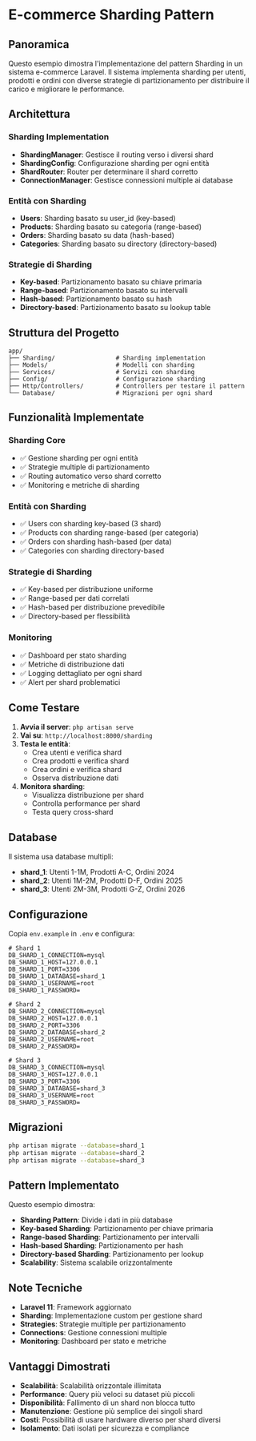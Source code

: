 # E-commerce Sharding Pattern

## Panoramica

Questo esempio dimostra l'implementazione del pattern Sharding in un sistema e-commerce Laravel. Il sistema implementa sharding per utenti, prodotti e ordini con diverse strategie di partizionamento per distribuire il carico e migliorare le performance.

## Architettura

### Sharding Implementation
- **ShardingManager**: Gestisce il routing verso i diversi shard
- **ShardingConfig**: Configurazione sharding per ogni entità
- **ShardRouter**: Router per determinare il shard corretto
- **ConnectionManager**: Gestisce connessioni multiple ai database

### Entità con Sharding
- **Users**: Sharding basato su user_id (key-based)
- **Products**: Sharding basato su categoria (range-based)
- **Orders**: Sharding basato su data (hash-based)
- **Categories**: Sharding basato su directory (directory-based)

### Strategie di Sharding
- **Key-based**: Partizionamento basato su chiave primaria
- **Range-based**: Partizionamento basato su intervalli
- **Hash-based**: Partizionamento basato su hash
- **Directory-based**: Partizionamento basato su lookup table

## Struttura del Progetto

```
app/
├── Sharding/                 # Sharding implementation
├── Models/                   # Modelli con sharding
├── Services/                 # Servizi con sharding
├── Config/                   # Configurazione sharding
├── Http/Controllers/         # Controllers per testare il pattern
└── Database/                 # Migrazioni per ogni shard
```

## Funzionalità Implementate

### Sharding Core
- ✅ Gestione sharding per ogni entità
- ✅ Strategie multiple di partizionamento
- ✅ Routing automatico verso shard corretto
- ✅ Monitoring e metriche di sharding

### Entità con Sharding
- ✅ Users con sharding key-based (3 shard)
- ✅ Products con sharding range-based (per categoria)
- ✅ Orders con sharding hash-based (per data)
- ✅ Categories con sharding directory-based

### Strategie di Sharding
- ✅ Key-based per distribuzione uniforme
- ✅ Range-based per dati correlati
- ✅ Hash-based per distribuzione prevedibile
- ✅ Directory-based per flessibilità

### Monitoring
- ✅ Dashboard per stato sharding
- ✅ Metriche di distribuzione dati
- ✅ Logging dettagliato per ogni shard
- ✅ Alert per shard problematici

## Come Testare

1. **Avvia il server**: `php artisan serve`
2. **Vai su**: `http://localhost:8000/sharding`
3. **Testa le entità**:
   - Crea utenti e verifica shard
   - Crea prodotti e verifica shard
   - Crea ordini e verifica shard
   - Osserva distribuzione dati
4. **Monitora sharding**:
   - Visualizza distribuzione per shard
   - Controlla performance per shard
   - Testa query cross-shard

## Database

Il sistema usa database multipli:
- **shard_1**: Utenti 1-1M, Prodotti A-C, Ordini 2024
- **shard_2**: Utenti 1M-2M, Prodotti D-F, Ordini 2025
- **shard_3**: Utenti 2M-3M, Prodotti G-Z, Ordini 2026

## Configurazione

Copia `env.example` in `.env` e configura:

```env
# Shard 1
DB_SHARD_1_CONNECTION=mysql
DB_SHARD_1_HOST=127.0.0.1
DB_SHARD_1_PORT=3306
DB_SHARD_1_DATABASE=shard_1
DB_SHARD_1_USERNAME=root
DB_SHARD_1_PASSWORD=

# Shard 2
DB_SHARD_2_CONNECTION=mysql
DB_SHARD_2_HOST=127.0.0.1
DB_SHARD_2_PORT=3306
DB_SHARD_2_DATABASE=shard_2
DB_SHARD_2_USERNAME=root
DB_SHARD_2_PASSWORD=

# Shard 3
DB_SHARD_3_CONNECTION=mysql
DB_SHARD_3_HOST=127.0.0.1
DB_SHARD_3_PORT=3306
DB_SHARD_3_DATABASE=shard_3
DB_SHARD_3_USERNAME=root
DB_SHARD_3_PASSWORD=
```

## Migrazioni

```bash
php artisan migrate --database=shard_1
php artisan migrate --database=shard_2
php artisan migrate --database=shard_3
```

## Pattern Implementato

Questo esempio dimostra:
- **Sharding Pattern**: Divide i dati in più database
- **Key-based Sharding**: Partizionamento per chiave primaria
- **Range-based Sharding**: Partizionamento per intervalli
- **Hash-based Sharding**: Partizionamento per hash
- **Directory-based Sharding**: Partizionamento per lookup
- **Scalability**: Sistema scalabile orizzontalmente

## Note Tecniche

- **Laravel 11**: Framework aggiornato
- **Sharding**: Implementazione custom per gestione shard
- **Strategies**: Strategie multiple per partizionamento
- **Connections**: Gestione connessioni multiple
- **Monitoring**: Dashboard per stato e metriche

## Vantaggi Dimostrati

- **Scalabilità**: Scalabilità orizzontale illimitata
- **Performance**: Query più veloci su dataset più piccoli
- **Disponibilità**: Fallimento di un shard non blocca tutto
- **Manutenzione**: Gestione più semplice dei singoli shard
- **Costi**: Possibilità di usare hardware diverso per shard diversi
- **Isolamento**: Dati isolati per sicurezza e compliance
